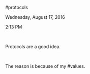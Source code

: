 \#protocols

Wednesday, August 17, 2016

2:13 PM

 

Protocols are a good idea.

 

The reason is because of my \#values.

 

